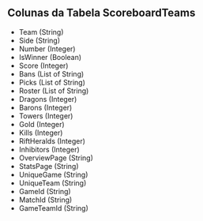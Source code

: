 ##  Colunas da Tabela ScoreboardTeams

- Team (String)
- Side (String)
- Number (Integer)
- IsWinner (Boolean)
- Score (Integer)
- Bans (List of String)
- Picks (List of String)
- Roster (List of String)
- Dragons (Integer)
- Barons (Integer)
- Towers (Integer)
- Gold (Integer)
- Kills (Integer)
- RiftHeralds (Integer)
- Inhibitors (Integer)
- OverviewPage (String)
- StatsPage (String)
- UniqueGame (String)
- UniqueTeam (String)
- GameId (String)
- MatchId (String)
- GameTeamId (String)